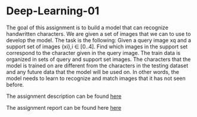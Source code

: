 # Deep-Learning-01

The goal of this assignment is to build a model that can recognize handwritten characters. We are given a set of images that we can to use to develop the model. The task is the following: Given a query image xq and a support set of images {xi},i ∈ [0..4]. Find which images in the support set correspond to the character given in the query image. The train data is organized in sets of query and support set images. The characters that the model is trained on are different from the characters in the testing dataset and any future data that the model will be used on. In other words, the model needs to learn to recognize and match images that it has not seen before.

The assignment description can be found [here](https://github.com/ahmetayrnc/Deep-Learning-01/blob/master/Assignment_01_2AMM10_2021_2022_Omniglot_character_recognition.pdf)

The assignment report can be found here [here](https://github.com/ahmetayrnc/Deep-Learning-01/blob/master/assignment_01-report.pdf)
